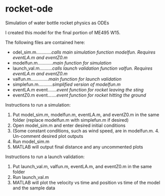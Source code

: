 # rocket-ode
Simulation of water bottle rocket physics as ODEs

I created this model for the final portion of ME495 W15.

The following files are contained here:
* odel_sim.m............*calls main simulation function modelfun. Requires eventLA.m and eventZ0.m*
* modelfun.m............*main function for simulation*
* launch_val.m..........*calls launch validation function valfun. Requires eventLA.m and eventZ0.m*
* valfun.m..............*main function for launch validation*
* simplefun.m...........*simplified version of modelfun.m*
* eventLA.m	event.......*event function for rocket leaving the sting*
* eventZ0.m	event.......*event function for rocket hitting the ground*

Instructions to run a simulation:
1. Put model_sim.m, modelfun.m, eventLA.m, and eventZ0.m in the same folder (replace modelfun.m with simplefun.m if desired)
2. Open model_sim.m and enter desired initial conditions
3. (Some constant conditions, such as wind speed, are in modelfun.m. 4. Un-comment desired plot outputs
5. Run model_sim.m
6. MATLAB will output final distance and any uncommented plots

Instructions to run a launch validation:
1. Put launch_val.m, valfun.m, eventLA.m, and eventZ0.m in the same folder
2. Run launch_val.m
3. MATLAB will plot the velocity vs time and position vs time of the model and the sample data


